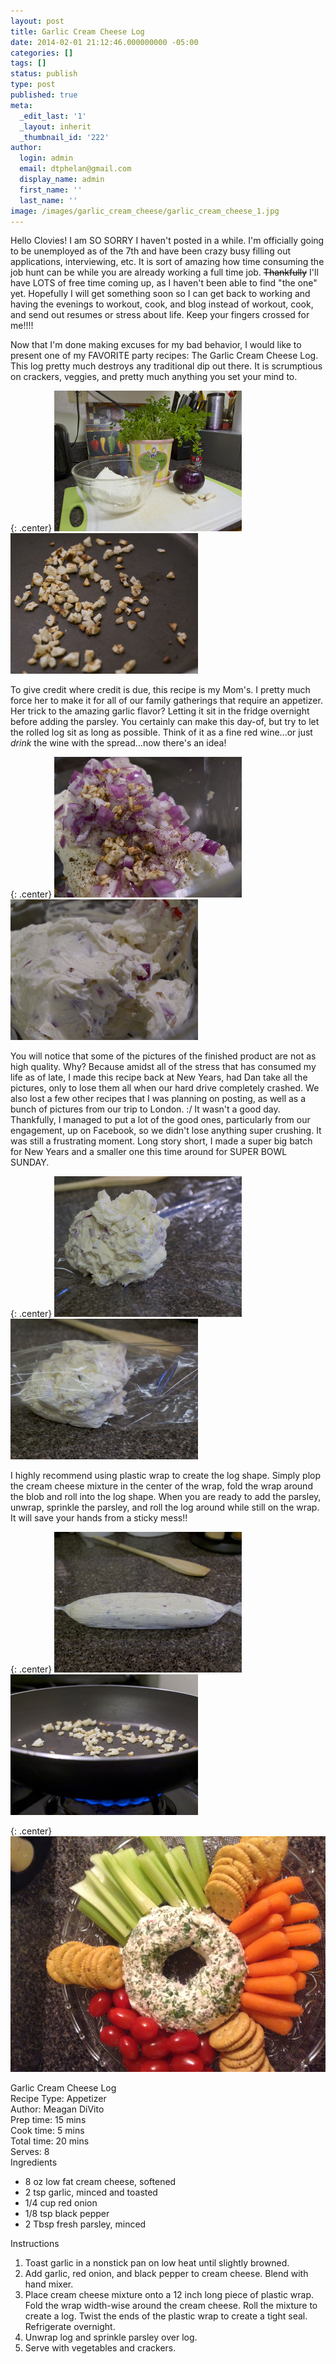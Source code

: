 ```yaml
---
layout: post
title: Garlic Cream Cheese Log
date: 2014-02-01 21:12:46.000000000 -05:00
categories: []
tags: []
status: publish
type: post
published: true
meta:
  _edit_last: '1'
  _layout: inherit
  _thumbnail_id: '222'
author:
  login: admin
  email: dtphelan@gmail.com
  display_name: admin
  first_name: ''
  last_name: ''
image: /images/garlic_cream_cheese/garlic_cream_cheese_1.jpg
---
```

Hello Clovies! I am SO SORRY I haven't posted in a while. I'm officially going to be unemployed as of the 7th and have been crazy busy filling out applications, interviewing, etc. It is sort of amazing how time consuming the job hunt can be while you are already working a full time job. <span style="color: #000000;"><del>Thankfully</del> </span>I'll have LOTS of free time coming up, as I haven't been able to find "the one" yet. Hopefully I will get something soon so I can get back to working and having the evenings to workout, cook, and blog instead of workout, cook, and send out resumes or stress about life. Keep your fingers crossed for me!!!!

Now that I'm done making excuses for my bad behavior, I would like to present one of my FAVORITE party recipes: The Garlic Cream Cheese Log. This log pretty much destroys any traditional dip out there. It is scrumptious on crackers, veggies, and pretty much anything you set your mind to.

{: .center}
![for the cLove of Garlic - Garlic Cream Cheese Log](/images/garlic_cream_cheese/garlic_cream_cheese_2.jpg) ![for the cLove of Garlic - Garlic Cream Cheese Log](/images/garlic_cream_cheese/garlic_cream_cheese_3.jpg)

To give credit where credit is due, this recipe is my Mom's. I pretty much force her to make it for all of our family gatherings that require an appetizer. Her trick to the amazing garlic flavor? Letting it sit in the fridge overnight before adding the parsley. You certainly can make this day-of, but try to let the rolled log sit as long as possible. Think of it as a fine red wine...or just <em>drink</em> the wine with the spread...now there's an idea!

{: .center}
![for the cLove of Garlic - Garlic Cream Cheese Log](/images/garlic_cream_cheese/garlic_cream_cheese_4.jpg) ![for the cLove of Garlic - Garlic Cream Cheese Log](/images/garlic_cream_cheese/garlic_cream_cheese_5.jpg)

You will notice that some of the pictures of the finished product are not as high quality. Why? Because amidst all of the stress that has consumed my life as of late, I made this recipe back at New Years, had Dan take all the pictures, only to lose them all when our hard drive completely crashed. We also lost a few other recipes that I was planning on posting, as well as a bunch of pictures from our trip to London. :/ It wasn't a good day. Thankfully, I managed to put a lot of the good ones, particularly from our engagement, up on Facebook, so we didn't lose anything super crushing. It was still a frustrating moment. Long story short, I made a super big batch for New Years and a smaller one this time around for SUPER BOWL SUNDAY.

{: .center}
![for the cLove of Garlic - Garlic Cream Cheese Log](/images/garlic_cream_cheese/garlic_cream_cheese_6.jpg) ![for the cLove of Garlic - Garlic Cream Cheese Log](/images/garlic_cream_cheese/garlic_cream_cheese_7.jpg)

I highly recommend using plastic wrap to create the log shape. Simply plop the cream cheese mixture in the center of the wrap, fold the wrap around the blob and roll into the log shape. When you are ready to add the parsley, unwrap, sprinkle the parsley, and roll the log around while still on the wrap. It will save your hands from a sticky mess!!

{: .center}
![for the cLove of Garlic - Garlic Cream Cheese Log](/images/garlic_cream_cheese/garlic_cream_cheese_8.jpg) ![for the cLove of Garlic - Garlic Cream Cheese Log](/images/garlic_cream_cheese/garlic_cream_cheese_9.jpg)

{: .center}
![for the cLove of Garlic - Garlic Cream Cheese Log](/images/garlic_cream_cheese/garlic_cream_cheese_10.jpg)

<div class="easyrecipe">
<div class="item ERName">Garlic Cream Cheese Log</div>
<div class="ERClear"></div>
<div class="ERHead"><span class="xlate">Recipe Type</span>: <span class="type">Appetizer</span></div>
<div class="ERHead">Author: <span class="cook">Meagan DiVito</span></div>
<div class="ERHead">Prep time: <time itemprop="prepTime" datetime="PT15M">15 mins</time></div>
<div class="ERHead">Cook time: <time itemprop="cookTime" datetime="PT5M">5 mins</time></div>
<div class="ERHead">Total time: <time itemprop="totalTime" datetime="PT20M">20 mins</time></div>
<div class="ERHead">Serves: <span class="yield">8</span></div>
<div class="ERIngredients">
<div class="ERIngredientsHeader">Ingredients</div>
<ul class="ingredients">
<li class="ingredient">8 oz low fat cream cheese, softened</li>
<li class="ingredient">2 tsp garlic, minced and toasted</li>
<li class="ingredient">1/4 cup red onion</li>
<li class="ingredient">1/8 tsp black pepper</li>
<li class="ingredient">2 Tbsp fresh parsley, minced</li>
</ul>
</div>
<div class="ERInstructions">
<div class="ERInstructionsHeader">Instructions</div>
<div class="instructions">
<ol>
<li class="instruction">Toast garlic in a nonstick pan on low heat until slightly browned.</li>
<li class="instruction">Add garlic, red onion, and black pepper to cream cheese. Blend with hand mixer.</li>
<li class="instruction">Place cream cheese mixture onto a 12 inch long piece of plastic wrap. Fold the wrap width-wise around the cream cheese. Roll the mixture to create a log. Twist the ends of the plastic wrap to create a tight seal. Refrigerate overnight.</li>
<li class="instruction">Unwrap log and sprinkle parsley over log.</li>
<li class="instruction">Serve with vegetables and crackers.</li>
</ol>
</div>
</div>
<div class="ERNutrition"></div>
<div class="endeasyrecipe" style="display: none;">3.2.1275</div>
</div>
<p>&nbsp;</p>
